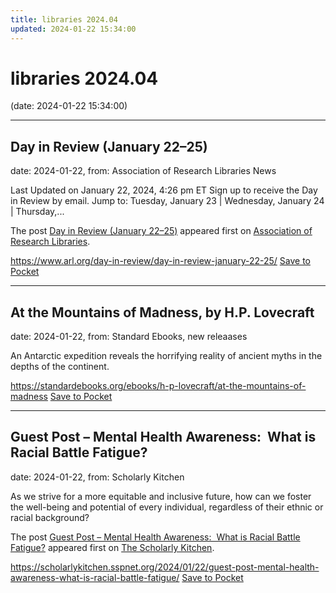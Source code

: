 ```yaml
---
title: libraries 2024.04
updated: 2024-01-22 15:34:00
---
```


# libraries 2024.04

(date: 2024-01-22 15:34:00)

---

## Day in Review (January 22–25)

date: 2024-01-22, from: Association of Research Libraries News

<p>Last Updated on January 22, 2024, 4:26 pm ET Sign up to receive the Day in Review by email. Jump to: Tuesday, January 23 &#124; Wednesday, January 24 &#124; Thursday,...</p>
<p>The post <a href="https://www.arl.org/day-in-review/day-in-review-january-22-25/">Day in Review (January 22–25)</a> appeared first on <a href="https://www.arl.org">Association of Research Libraries</a>.</p>


<span class="feed-item-link">
<a href="https://www.arl.org/day-in-review/day-in-review-january-22-25/">https://www.arl.org/day-in-review/day-in-review-january-22-25/</a> <a href="https://getpocket.com/save" class="pocket-btn" data-lang="en" data-save-url="https://www.arl.org/day-in-review/day-in-review-january-22-25/">Save to Pocket</a>
</span>

---

## At the Mountains of Madness, by H.P. Lovecraft

date: 2024-01-22, from: Standard Ebooks, new releaases

An Antarctic expedition reveals the horrifying reality of ancient myths in the depths of the continent.

<span class="feed-item-link">
<a href="https://standardebooks.org/ebooks/h-p-lovecraft/at-the-mountains-of-madness">https://standardebooks.org/ebooks/h-p-lovecraft/at-the-mountains-of-madness</a> <a href="https://getpocket.com/save" class="pocket-btn" data-lang="en" data-save-url="https://standardebooks.org/ebooks/h-p-lovecraft/at-the-mountains-of-madness">Save to Pocket</a>
</span>

---

## Guest Post – Mental Health Awareness:  What is Racial Battle Fatigue?

date: 2024-01-22, from: Scholarly Kitchen

<p>As we strive for a more equitable and inclusive future, how can we foster the well-being and potential of every individual, regardless of their ethnic or racial background?</p>
<p>The post <a href="https://scholarlykitchen.sspnet.org/2024/01/22/guest-post-mental-health-awareness-what-is-racial-battle-fatigue/">Guest Post – Mental Health Awareness:  What is Racial Battle Fatigue?</a> appeared first on <a href="https://scholarlykitchen.sspnet.org">The Scholarly Kitchen</a>.</p>


<span class="feed-item-link">
<a href="https://scholarlykitchen.sspnet.org/2024/01/22/guest-post-mental-health-awareness-what-is-racial-battle-fatigue/">https://scholarlykitchen.sspnet.org/2024/01/22/guest-post-mental-health-awareness-what-is-racial-battle-fatigue/</a> <a href="https://getpocket.com/save" class="pocket-btn" data-lang="en" data-save-url="https://scholarlykitchen.sspnet.org/2024/01/22/guest-post-mental-health-awareness-what-is-racial-battle-fatigue/">Save to Pocket</a>
</span>



<script type="text/javascript">!function(d,i){if(!d.getElementById(i)){var j=d.createElement("script");j.id=i;j.src="https://widgets.getpocket.com/v1/j/btn.js?v=1";var w=d.getElementById(i);d.body.appendChild(j);}}(document,"pocket-btn-js");</script>


